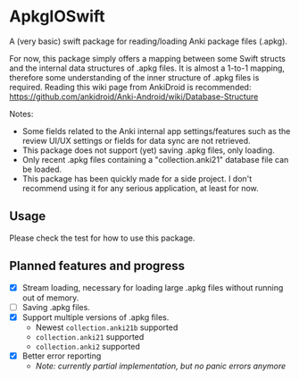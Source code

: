  # ApkgIOSwift
 
A (very basic) swift package for reading/loading Anki package files (.apkg).
 
For now, this package simply offers a mapping between some Swift structs and the internal data structures of .apkg files. It is almost a 1-to-1 mapping, therefore some understanding of the inner structure of .apkg files is required. Reading this wiki page from AnkiDroid is recommended: https://github.com/ankidroid/Anki-Android/wiki/Database-Structure

Notes:
 - Some fields related to the Anki internal app settings/features such as the review UI/UX settings or fields for data sync are not retrieved.
 - This package does not support (yet) saving .apkg files, only loading.
 - Only recent .apkg files containing a "collection.anki21" database file can be loaded.
 - This package has been quickly made for a side project. I don't recommend using it for any serious application, at least for now.

## Usage

Please check the test for how to use this package.

## Planned features and progress

 - [x] Stream loading, necessary for loading large .apkg files without running out of memory.
 - [ ] Saving .apkg files.
 - [x] Support multiple versions of .apkg files.
     - Newest `collection.anki21b` supported
     - `collection.anki21` supported
     - `collection.anki2` supported
 - [x] Better error reporting
     - *Note: currently partial implementation, but no panic errors anymore*
